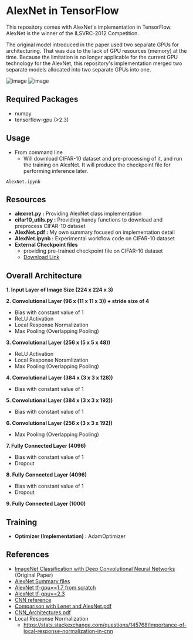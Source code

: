 # AlexNet in TensorFlow

This repository comes with AlexNet's implementation in TensorFlow. AlexNet is the winner of the ILSVRC-2012 Competition. 

The original model introduced in the paper used two separate GPUs for architecturing. That was due to the lack of GPU resources (memory) at the time. Because the limitation is no longer applicable for the current GPU technology for the AlexNet, this repository's implementation merged two separate models allocated into two separate GPUs into one.

![image](https://user-images.githubusercontent.com/76835313/142556269-9016be0a-77bd-48b9-99bf-d5dbe697fc89.png)
![image](https://user-images.githubusercontent.com/76835313/142556275-0ca8fa8f-887e-49db-b419-c79f1eda0b53.png)

## Required Packages
- numpy
- tensorflow-gpu (>2.3)

## Usage
- From command line
  -  Will download CIFAR-10 dataset and pre-processing of it, and run the training on AlexNet. It will produce the checkpoint file for performing inference later.
```shell
AlexNet.ipynb
```

## Resources
- **alexnet.py :** Providing AlexNet class implementation
- **cifar10_utils.py :** Providing handy functions to download and preprocess CIFAR-10 dataset
- **AlexNet.pdf :** My own summary focused on implementation detail
- **AlexNet.ipynb :** Experimental workflow code on CIFAR-10 dataset
- **External Checkpoint files**
  - providing pre-trained checkpoint file on CIFAR-10 dataset
  - [Download Link](https://drive.google.com/drive/folders/1-bUYAWx6dQ8b5Nw6O_juvZwnNVk-M1Qu?usp=sharing)

## Overall Architecture
**1. Input Layer of Image Size (224 x 224 x 3)**

**2. Convolutional Layer (96 x (11 x 11 x 3)) + stride size of 4**
   - Bias with constant value of 1
   - ReLU Activation
   - Local Response Normalization
   - Max Pooling (Overlapping Pooling)

**3. Convolutional Layer (256 x (5 x 5 x 48))**
   - ReLU Activation
   - Local Response Noramlization
   - Max Pooling (Overlapping Pooling)

**4. Convolutional Layer (384 x (3 x 3 x 128))**
   - Bias with constant value of 1

**5. Convolutional Layer (384 x (3 x 3 x 192))**
   - Bias with constant value of 1

**6. Convolutional Layer (256 x (3 x 3 x 192))**
   - Max Pooling (Overlapping Pooling)

**7. Fully Connected Layer (4096)**
   - Bias with constant value of 1
   - Dropout

**8. Fully Connected Layer (4096)**
   - Bias with constant value of 1
   - Dropout

**9. Fully Connected Layer (1000)**

## Training
- **Optimizer (Implementation) :** AdamOptimizer

## References
- [ImageNet Classification with Deep Convolutional Neural Networks](https://papers.nips.cc/paper/4824-imagenet-classification-with-deep-convolutional-neural-networks.pdf) (Original Paper)
- [AlexNet Summary files](https://github.com/engineerjkk/implementing-Papers/tree/main/02.AlexNet(2012)/AlexNet%20Summary)
- [AlexNet tf-gpu==1.7 from scratch](https://github.com/engineerjkk/implementing-Papers/tree/main/02.AlexNet(2012)/AlexNet%20tf-gpu%3D%3D1.7%20from%20scratch)
- [AlexNet tf-gpu==2.3](https://github.com/engineerjkk/implementing-Papers/tree/main/02.AlexNet(2012)/AlexNet%20tf-gpu%3D%3D2.3)
- [CNN reference](https://github.com/engineerjkk/implementing-Papers/blob/main/02.AlexNet(2012)/High-Performance%20Neural%20Networks%20for%20Visual%20Object%20Classification.pdf)
- [Comparison with Lenet and AlexNet.pdf](https://github.com/engineerjkk/implementing-Papers/blob/main/02.AlexNet(2012)/Comparison%20with%20Lenet%20and%20AlexNet.pdf)
- [CNN_Architectures.pdf](https://github.com/engineerjkk/implementing-Papers/blob/main/02.AlexNet(2012)/CNN_Architectures.pdf)
- Local Response Normalization
  - https://stats.stackexchange.com/questions/145768/importance-of-local-response-normalization-in-cnn
